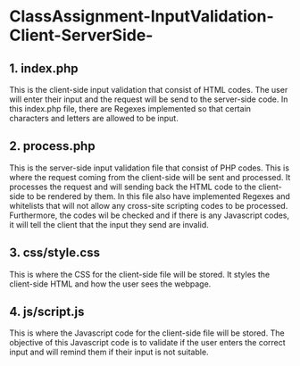 # ClassAssignment-InputValidation-Client-ServerSide-
## 1. index.php
This is the client-side input validation that consist of HTML codes. The user will enter their input and the request will be send to the server-side code. In this index.php file, there are Regexes implemented so that certain characters and letters are allowed to be input.
## 2. process.php 
This is the server-side input validation file that consist of PHP codes. This is where the request coming from the client-side will be sent and processed. It processes the request and will sending back the HTML code to the client-side to be rendered by them. In this file also have implemented Regexes and whitelists that will not allow any cross-site scripting codes to be processed. Furthermore, the codes wil be checked and if there is any Javascript codes, it will tell the client that the input they send are invalid.
## 3. css/style.css
This is where the CSS for the client-side file will be stored. It styles the client-side HTML and how the user sees the webpage. 
## 4. js/script.js
This is where the Javascript code for the client-side file will be stored. The objective of this Javascript code is to validate if the user enters the correct input and will remind them if their input is not suitable.
